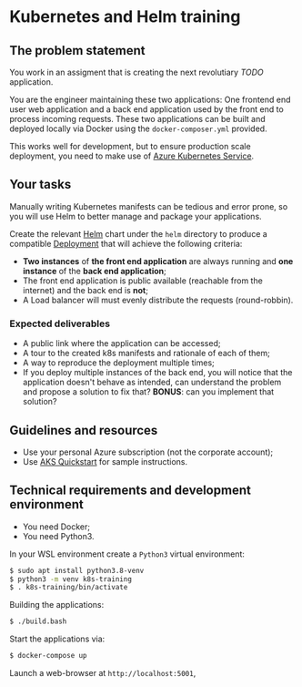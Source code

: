 # Kubernetes and Helm training

## The problem statement

You work in an assigment that is creating the next revolutiary _TODO_ application.

You are the engineer maintaining these two applications: One frontend end user web application and a back end application used by the front end to process incoming requests. These two applications can be built and deployed locally via Docker using the `docker-composer.yml` provided.

This works well for development, but to ensure production scale deployment, you need to make use of [Azure Kubernetes Service](https://azure.microsoft.com/en-gb/services/kubernetes-service).


## Your tasks

Manually writing Kubernetes manifests can be tedious and error prone, so you will use Helm to better manage and package your applications.

Create the relevant [Helm](https://helm.sh/) chart under the `helm` directory to produce a compatible [Deployment]() that will achieve the following criteria:

- **Two instances** of **the front end application** are always running and **one instance** of the **back end application**;
- The front end application is public available (reachable from the internet) and the back end is **not**;
- A Load balancer will must evenly distribute the requests (round-robbin).

### Expected deliverables

- A public link where the application can be accessed;
- A tour to the created k8s manifests and rationale of each of them;
- A way to reproduce the deployment multiple times;
- If you deploy multiple instances of the back end, you will notice that the application doesn't behave as intended, can understand the problem and propose a solution to fix that? **BONUS**: can you implement that solution?

## Guidelines and resources

- Use your personal Azure subscription (not the corporate account);
- Use [AKS Quickstart](https://docs.microsoft.com/en-us/azure/aks/quickstart-helm) for sample instructions.

## Technical requirements and development environment

- You need Docker;
- You need Python3.

In your WSL environment create a `Python3` virtual environment:

```bash
$ sudo apt install python3.8-venv
$ python3 -m venv k8s-training
$ . k8s-training/bin/activate
```

Building the applications:

```bash
$ ./build.bash
```

Start the applications via:

```bash
$ docker-compose up
```

Launch a web-browser at `http://localhost:5001`,
